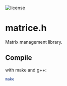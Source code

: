 ![license](https://badgen.net/github/license/flavien-perier/matrice)

# matrice.h

Matrix management library.

## Compile

with make and g++:
```sh
make
```
